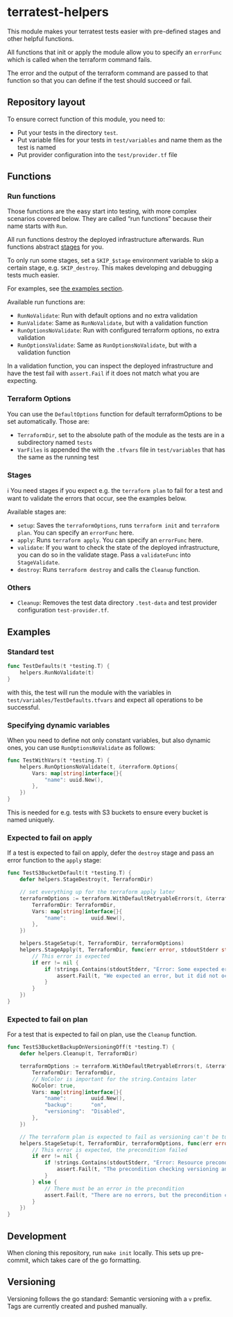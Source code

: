 # terratest-helpers

This module makes your terratest tests easier with pre-defined stages and other helpful functions.

All functions that init or apply the module allow you to specify an `errorFunc` which is called when the terraform command fails.

The error and the output of the terraform command are passed to that function so that you can define if the test should succeed or fail.

## Repository layout

To ensure correct function of this module, you need to:

- Put your tests in the directory `test`.
- Put variable files for your tests in `test/variables` and name them as the test is named
- Put provider configuration into the `test/provider.tf` file

## Functions

### Run functions

Those functions are the easy start into testing, with more complex scenarios covered below. They are called “run functions” because their name starts with `Run`.

All run functions destroy the deployed infrastructure afterwards.
Run functions abstract [stages](#stages) for you.

To only run some stages, set a `SKIP_$stage` environment variable to skip a certain stage, e.g. `SKIP_destroy`. This makes developing and debugging tests much easier.

For examples, see [the examples section](#examples).

Available run functions are:

- `RunNoValidate`: Run with default options and no extra validation
- `RunValidate`: Same as `RunNoValidate`, but with a validation function
- `RunOptionsNoValidate`: Run with configured terraform options, no extra validation
- `RunOptionsValidate`: Same as `RunOptionsNoValidate`, but with a validation function

In a validation function, you can inspect the deployed infrastructure and have the test fail with `assert.Fail` if it does not match what you are expecting.

### Terraform Options

You can use the `DefaultOptions` function for default terraformOptions to be set automatically. Those are:

- `TerraformDir`, set to the absolute path of the module as the tests are in a subdirectory named `tests`
- `VarFiles` is appended the with the `.tfvars` file in `test/variables` that has the same as the running test

### Stages

:information_source: You need stages if you expect e.g. the `terraform plan` to fail for a test and want to validate the errors that occur, see the examples below.

Available stages are:

- `setup`: Saves the `terraformOptions`, runs `terraform init` and `terraform plan`. You can specify an `errorFunc` here.
- `apply`: Runs `terraform apply`. You can specify an `errorFunc` here.
- `validate`: If you want to check the state of the deployed infrastructure, you can do so in the validate stage. Pass a `validateFunc` into `StageValidate`.
- `destroy`: Runs `terraform destroy` and calls the `Cleanup` function.

### Others

- `Cleanup`: Removes the test data directory `.test-data` and test provider configuration `test-provider.tf`.

## Examples

### Standard test

```go
func TestDefaults(t *testing.T) {
	helpers.RunNoValidate(t)
}
```

with this, the test will run the module with the variables in `test/variables/TestDefaults.tfvars` and expect all operations to be successful.

### Specifying dynamic variables

When you need to define not only constant variables, but also dynamic ones, you can use `RunOptionsNoValidate` as follows:

```go
func TestWithVars(t *testing.T) {
	helpers.RunOptionsNoValidate(t, &terraform.Options{
		Vars: map[string]interface{}{
			"name": uuid.New(),
		},
	})
}
```

This is needed for e.g. tests with S3 buckets to ensure every bucket is named uniquely.

### Expected to fail on apply

If a test is expected to fail on apply, defer the `destroy` stage and pass an error function to the `apply` stage:

```go
func TestS3BucketDefault(t *testing.T) {
	defer helpers.StageDestroy(t, TerraformDir)

	// set everything up for the terraform apply later
	terraformOptions := terraform.WithDefaultRetryableErrors(t, &terraform.Options{
		TerraformDir: TerraformDir,
		Vars: map[string]interface{}{
			"name":        uuid.New(),
		},
	})

	helpers.StageSetup(t, TerraformDir, terraformOptions)
	helpers.StageApply(t, TerraformDir, func(err error, stdoutStderr string) {
		// This error is expected
		if err != nil {
			if !strings.Contains(stdoutStderr, "Error: Some expected error") {
				assert.Fail(t, "We expected an error, but it did not occur. Instead, another error was returned.")
			}
		}
	})
}
```

### Expected to fail on plan

For a test that is expected to fail on plan, use the `Cleanup` function.

```go
func TestS3BucketBackupOnVersioningOff(t *testing.T) {
	defer helpers.Cleanup(t, TerraformDir)

	terraformOptions := terraform.WithDefaultRetryableErrors(t, &terraform.Options{
		TerraformDir: TerraformDir,
		// NoColor is important for the string.Contains later
		NoColor: true,
		Vars: map[string]interface{}{
			"name":        uuid.New(),
			"backup":      "on",
			"versioning":  "Disabled",
		},
	})

	// The terraform plan is expected to fail as versioning can't be turned off with backups turned on.
	helpers.StageSetup(t, TerraformDir, terraformOptions, func(err error, stdoutStderr string) {
		// This error is expected, the precondition failed
		if err != nil {
			if !strings.Contains(stdoutStderr, "Error: Resource precondition failed") || !strings.Contains(stdoutStderr, "Versioning cannot be disabled when backups are enabled") {
				assert.Fail(t, "The precondition checking versioning and backup configuration did not fail, but there is another error.")
			}
		} else {
			// There must be an error in the precondition
			assert.Fail(t, "There are no errors, but the precondition checking versioning and backup configuration must fail.")
		}
	})
}
```

## Development

When cloning this repository, run `make init` locally. This sets up pre-commit, which takes care of the go formatting.

## Versioning

Versioning follows the go standard: Semantic versioning with a `v` prefix. Tags are currently created and pushed manually.
